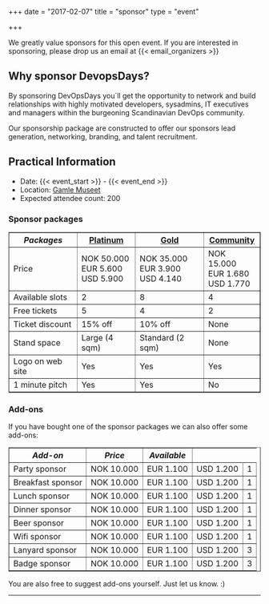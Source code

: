 +++
date = "2017-02-07"
title = "sponsor"
type = "event"


+++

We greatly value sponsors for this open event. If you are interested in sponsoring, please drop us an email at {{< email_organizers >}}

</hr>

<h2>Why sponsor DevopsDays?</h2>
By sponsoring DevOpsDays you´ll get the opportunity to network and build relationships with highly motivated developers, sysadmins, IT executives and managers within the burgeoning Scandinavian DevOps community.

Our sponsorship package are constructed to offer our sponsors lead generation, networking, branding, and talent recruitment.

<h2>Practical Information</h2>
<ul>
  <li>Date: {{< event_start >}} - {{< event_end >}}</li>
  <li>Location: <a href="http://www.gamlemuseet.no/english/">Gamle Museet</a></li>
  <li>Expected attendee count: 200</li>
</ul>

### Sponsor packages

<table border=1 cellspacing=1>
  <tr>
    <th><i>Packages</i></th>
    <th><center><b><u>Platinum</u></center></b></th>
    <th><center><b><u>Gold</u></center></b></th>
    <th><center><b><u>Community</u></center></b></th>
  </tr>
  <tr>
    <td>Price</td>
    <td>NOK 50.000 <br>EUR 5.600 <br>USD 5.900</td>
    <td>NOK 35.000 <br>EUR 3.900 <br>USD 4.140</td>
    <td>NOK 15.000 <br>EUR 1.680 <br>USD 1.770</td>
  </tr>
  <tr>
    <td>Available slots</td>
    <td>2</td>
    <td>8</td>
    <td>4</td>
  </tr>
  <tr>
    <td>Free tickets</td>
    <td>5</td>
    <td>4</td>
    <td>2</td>
  </tr>
  <tr>
    <td>Ticket discount</td>
    <td>15% off</td>
    <td>10% off</td>
    <td>None</td>
  </tr>
  <tr>
    <td>Stand space</td>
    <td>Large (4 sqm)</td>
    <td>Standard (2 sqm)</td>
    <td>None</td>
  </tr>
  <tr>
    <td>Logo on web site</td>
    <td>Yes</td>
    <td>Yes</td>
    <td>Yes</td>
  </tr>
  <tr>
    <td>1 minute pitch</td>
    <td>Yes</td>
    <td>Yes</td>
    <td>No</td>
  </tr>
</table>

### Add-ons

If you have bought one of the sponsor packages we can also offer some add-ons:
<table border=1 cellspacing=1>
  <tr>
    <th><i>Add-on</i></th>
    <th><i>Price</i></th>
    <th><i>Available</i></th>
  </tr>
  <tr>
    <td>Party sponsor</td>
    <td>NOK 10.000</td>
    <td>EUR 1.100</td>
    <td>USD 1.200</td>
    <td>1</td>
  </tr>
  <tr>
    <td>Breakfast sponsor</td>
    <td>NOK 10.000</td>
    <td>EUR 1.100</td>
    <td>USD 1.200</td>
    <td>1</td>
  </tr>
  <tr>
    <td>Lunch sponsor</td>
    <td>NOK 10.000</td>
    <td>EUR 1.100</td>
    <td>USD 1.200</td>
    <td>1</td>
  </tr>
  <tr>
    <td>Dinner sponsor</td>
    <td>NOK 10.000</td>
    <td>EUR 1.100</td>
    <td>USD 1.200</td>
    <td>1</td>
  </tr>
  <tr>
    <td>Beer sponsor</td>
    <td>NOK 10.000</td>
    <td>EUR 1.100</td>
    <td>USD 1.200</td>
    <td>1</td>
  </tr>
  <tr>
    <td>Wifi sponsor</td>
    <td>NOK 10.000</td>
    <td>EUR 1.100</td>
    <td>USD 1.200</td>
    <td>1</td>
  </tr>
  <tr>
    <td>Lanyard sponsor</td>
    <td>NOK 10.000</td>
    <td>EUR 1.100</td>
    <td>USD 1.200</td>
    <td>3</td>
  </tr>
  <tr>
    <td>Badge sponsor</td>
    <td>NOK 10.000</td>
    <td>EUR 1.100</td>
    <td>USD 1.200</td>
    <td>3</td>
  </tr>
</table>

You are also free to suggest add-ons yourself. Just let us know. :)

<!--
<h3 id="sponsorship">Gold sponsor pack</h3>
DevopsDays is gathering IT practitioners, managers, developers, and influencers from all over Scandinavia and as a Gold Sponsor you will have an opportunity to be right there with them. Gold Sponsorships include opportunities to connect with each one of these attendees as we strategically drive traffic to your sponsor booth. Gold sponsors enjoy pre-event promotion through our social media as well as our website. The package costs NOK 35.000, EUR 3.800, USD 4.300, which includes:
<ul>
  <li>Logo on event website</li>
  <li>Logo on shared slide, displayed during breaks</li>
  <li>Logo on email marketing</li>
  <li>4 Included Tickets</li>
  <li>Booth space in the main hall</li>
  <li>1 minute pitch to the audience</li>
  <li>Recognition on the website and social media before, during and after the event</li>
</ul>
<hr>
<h3 id="student_sponsorship">Student sponsorship</h3>
Students are the new breed of talent shaping the future of IT. We believe it is important that they get a chance to attend DevOpsDays. As a Student sponsor you will be helping students by sponsoring their ticket for the event. Student sponsors will get recognition by pre-event promotion through our social media as well as on our website. At a bare minimum you will have to sponsor three tickets for students, which amounts to NOK 8.250, EUR 895, USD 1.010 which includes:
<ul>
  <li>Logo on event website</li>
  <li>Logo on shared slide, displayed during breaks</li>
  <li>Recognition on the website and social media before, during and after the event</li>
</ul>
<hr/>
<h3 id="other_sponsorships">Other exclusive special sponsorships</h3>
There are also opportunities for other exclusive special sponsorships. We'll have sponsors for various events with special privileges for the sponsors of these events. If you are interested in special sponsorships or have a creative idea about how you can support the event, {{< event_link page="contact" text="send us an email" >}}.
<br/>
<br/>
-->
<hr/>
